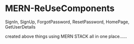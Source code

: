 # MERN-ReUseComponents
SignIn, SignUp, ForgotPassword, ResetPassword, HomePage, GetUserDetails

created above things using MERN STACK all in one place......
